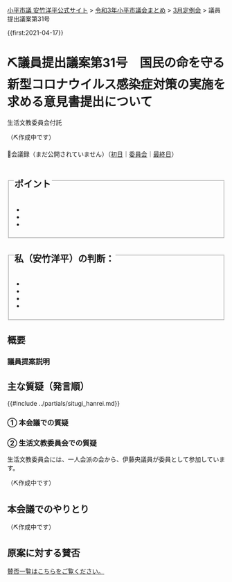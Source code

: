 <p class="breadcrumbs"><a href="https://yasutakeyohei.com/">小平市議 安竹洋平公式サイト</a> > <a href="../index.md">令和3年小平市議会まとめ</a> > <a href="./index.md">3月定例会</a> > 議員提出議案第31号</p>

{{first:2021-04-17}}

# ⛏️議員提出議案第31号　国民の命を守る新型コロナウイルス感染症対策の実施を求める意見書提出について

<i class="fa fa-gavel" aria-hidden="true"></i> 生活文教委員会付託

（⛏️作成中です）

<p class="read-kaigiroku">📄会議録（まだ公開されていません）（<a href="https://ssp.kaigiroku.net/tenant/kodaira/SpTop.html">初日</a>｜<a href="https://ssp.kaigiroku.net/tenant/kodaira/SpTop.html">委員会</a>｜<a href="https://ssp.kaigiroku.net/tenant/kodaira/SpTop.html">最終日</a>）</p>

<fieldset class="point">
  <legend>
    <h2> ポイント </h2>
  </legend>
  <ul>
    <li class="chk"></li>
    <li class="chk"></li>
    <li class="chk"></li>
  </ul>
</fieldset>

<fieldset class="sanpi">
  <legend>
    <h2> 私（安竹洋平）の判断： </h2>
  </legend>
  <ul>
    <li></li>
    <li class="ng"></li>
    <li class="ng"></li>
    <li class="ng"></li>
  </ul>
</fieldset>

## 概要

### 議員提案説明

>

## 主な質疑（発言順）
{{#include ../partials/situgi_hanrei.md}}

### ① 本会議での質疑


### ② 生活文教委員会での質疑

生活文教委員会には、一人会派の会から、伊藤央議員が委員として参加しています。

（⛏️作成中です）

## 本会議でのやりとり

（⛏️作成中です）

<!-- 全議員が賛成⭕️でした。-->

## 原案に対する賛否
[賛否一覧はこちらをご覧ください。](../kekka-ichiran.md#賛否)